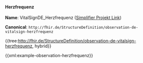#### Herzfrequenz

**Name**: VitalSignDE_Herzfrequenz ([Simplifier Projekt Link](https://simplifier.net/resolve?canonical=http://fhir.de/StructureDefinition/observation-de-vitalsign-herzfrequenz&scope=de.basisprofil.r4@1.4.0))

**Canonical**: `http://fhir.de/StructureDefinition/observation-de-vitalsign-herzfrequenz`

{{tree:http://fhir.de/StructureDefinition/observation-de-vitalsign-herzfrequenz, hybrid}}

{{xml:example-observation-herzfrequenz}}